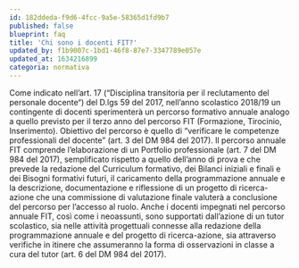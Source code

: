 ```yaml
---
id: 182ddeda-f9d6-4fcc-9a5e-58365d1fd9b7
published: false
blueprint: faq
title: 'Chi sono i docenti FIT?'
updated_by: f1b9007c-1bd1-46f8-87e7-3347789e057e
updated_at: 1634216899
categoria: normativa
---
```

Come indicato nell’art. 17 (“Disciplina transitoria per il reclutamento del personale docente“) del D.lgs 59 del 2017, nell’anno scolastico 2018/19 un contingente di docenti sperimenterà un percorso formativo annuale analogo a quello previsto per il terzo anno del percorso FIT (Formazione, Tirocinio, Inserimento). Obiettivo del percorso è quello di “verificare le competenze professionali del docente” (art. 3 del DM 984 del 2017). Il percorso annuale FIT comprende l’elaborazione di un Portfolio professionale (art. 7 del DM 984 del 2017), semplificato rispetto a quello dell’anno di prova e che prevede la redazione del Curriculum formativo, dei Bilanci iniziali e finali e dei Bisogni formativi futuri, il caricamento della programmazione annuale e la descrizione, documentazione e riflessione di un progetto di ricerca-azione che una commissione di valutazione finale valuterà a conclusione del percorso per l’accesso al ruolo. Anche i docenti impegnati nel percorso annuale FIT, così come i neoassunti, sono supportati dall’azione di un tutor scolastico, sia nelle attività progettuali connesse alla redazione della programmazione annuale e del progetto di ricerca-azione, sia attraverso verifiche in itinere che assumeranno la forma di osservazioni in classe a cura del tutor (art. 6 del DM 984 del 2017).